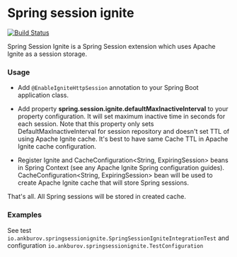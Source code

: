 # Spring session ignite #
[![Build Status](https://travis-ci.org/AnkBurov/spring-session-ignite.svg?branch=master)](https://travis-ci.org/AnkBurov/spring-session-ignite)

Spring Session Ignite is a Spring Session extension which uses Apache Ignite as a session storage.

### Usage

* Add `@EnableIgniteHttpSession` annotation to your Spring Boot application class.
* Add property **spring.session.ignite.defaultMaxInactiveInterval** to your property configuration. 
It will set maximum inactive time in seconds for each session. Note that this property only sets DefaultMaxInactiveInterval
for session repository and doesn't set TTL of using Apache Ignite cache. It's best to have same Cache TTL 
in Apache Ignite cache configuration. 

* Register Ignite and CacheConfiguration<String, ExpiringSession> beans in Spring Context (see any 
Apache Ignite Spring configuration guides). CacheConfiguration<String, ExpiringSession> bean will be used to
create Apache Ignite cache that will store Spring sessions.

That's all. All Spring sessions will be stored in created cache.

### Examples

See test `io.ankburov.springsessionignite.SpringSessionIgniteIntegrationTest` and configuration 
`io.ankburov.springsessionignite.TestConfiguration`